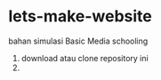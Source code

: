 # lets-make-website
bahan simulasi Basic Media schooling

1. download atau clone repository ini
2. 

